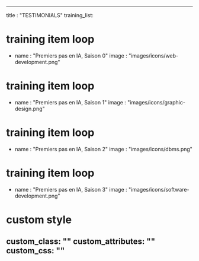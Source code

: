 
---
title : "TESTIMONIALS"
training_list:
# training item loop
- name : "Premiers pas en IA, Saison 0"
  image : "images/icons/web-development.png"
  
# training item loop
- name : "Premiers pas en IA, Saison 1"
  image : "images/icons/graphic-design.png"
  
# training item loop
- name : "Premiers pas en IA, Saison 2"
  image : "images/icons/dbms.png"
  
# training item loop
- name : "Premiers pas en IA, Saison 3"
  image : "images/icons/software-development.png"
  



# custom style
custom_class: "" 
custom_attributes: "" 
custom_css: ""
---
